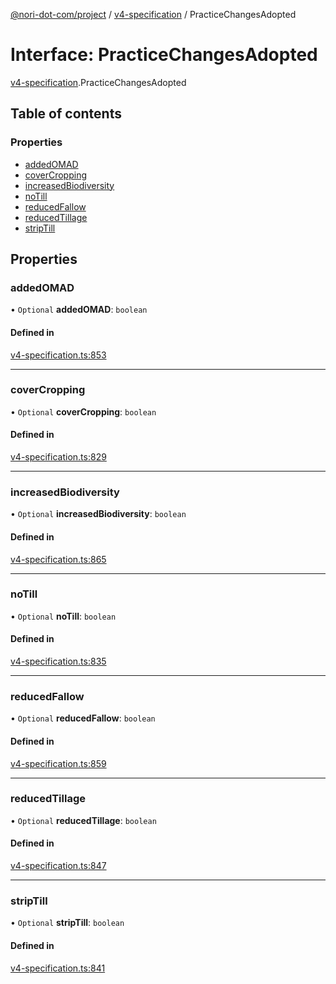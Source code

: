 [@nori-dot-com/project](../README.md) / [v4-specification](../modules/v4_specification.md) / PracticeChangesAdopted

# Interface: PracticeChangesAdopted

[v4-specification](../modules/v4_specification.md).PracticeChangesAdopted

## Table of contents

### Properties

- [addedOMAD](v4_specification.PracticeChangesAdopted.md#addedomad)
- [coverCropping](v4_specification.PracticeChangesAdopted.md#covercropping)
- [increasedBiodiversity](v4_specification.PracticeChangesAdopted.md#increasedbiodiversity)
- [noTill](v4_specification.PracticeChangesAdopted.md#notill)
- [reducedFallow](v4_specification.PracticeChangesAdopted.md#reducedfallow)
- [reducedTillage](v4_specification.PracticeChangesAdopted.md#reducedtillage)
- [stripTill](v4_specification.PracticeChangesAdopted.md#striptill)

## Properties

### addedOMAD

• `Optional` **addedOMAD**: `boolean`

#### Defined in

[v4-specification.ts:853](https://github.com/nori-dot-eco/nori-dot-com/blob/efae8bc/packages/project/src/v4-specification.ts#L853)

___

### coverCropping

• `Optional` **coverCropping**: `boolean`

#### Defined in

[v4-specification.ts:829](https://github.com/nori-dot-eco/nori-dot-com/blob/efae8bc/packages/project/src/v4-specification.ts#L829)

___

### increasedBiodiversity

• `Optional` **increasedBiodiversity**: `boolean`

#### Defined in

[v4-specification.ts:865](https://github.com/nori-dot-eco/nori-dot-com/blob/efae8bc/packages/project/src/v4-specification.ts#L865)

___

### noTill

• `Optional` **noTill**: `boolean`

#### Defined in

[v4-specification.ts:835](https://github.com/nori-dot-eco/nori-dot-com/blob/efae8bc/packages/project/src/v4-specification.ts#L835)

___

### reducedFallow

• `Optional` **reducedFallow**: `boolean`

#### Defined in

[v4-specification.ts:859](https://github.com/nori-dot-eco/nori-dot-com/blob/efae8bc/packages/project/src/v4-specification.ts#L859)

___

### reducedTillage

• `Optional` **reducedTillage**: `boolean`

#### Defined in

[v4-specification.ts:847](https://github.com/nori-dot-eco/nori-dot-com/blob/efae8bc/packages/project/src/v4-specification.ts#L847)

___

### stripTill

• `Optional` **stripTill**: `boolean`

#### Defined in

[v4-specification.ts:841](https://github.com/nori-dot-eco/nori-dot-com/blob/efae8bc/packages/project/src/v4-specification.ts#L841)
